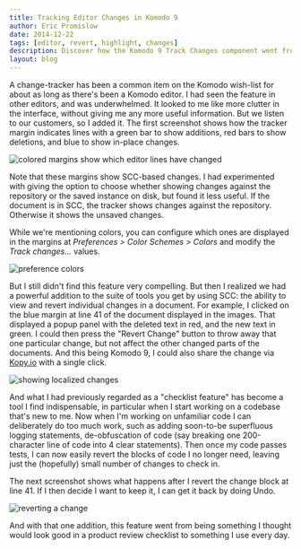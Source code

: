 ```yaml
---
title: Tracking Editor Changes in Komodo 9
author: Eric Promislow
date: 2014-12-22
tags: [editor, revert, highlight, changes]
description: Discover how the Komodo 9 Track Changes component went from a nice to have feature into a must-have!
layout: blog
---
```


A change-tracker has been a common item on the Komodo wish-list for about as
long as there's been a Komodo editor. I had seen the feature in other editors,
and was underwhelmed. It looked to me like more clutter in the interface,
without giving me any more useful information. But we listen to our customers,
so I added it. The first screenshot shows how the tracker margin indicates
lines with a green bar to show additions, red bars to show deletions, and blue
to show in-place changes.

<img src="/images/blog/2014-12/track-changes-01.png" alt="colored margins show which editor lines have changed">

Note that these margins show SCC-based changes. I had experimented with giving
the option to choose whether showing changes against the repository or the
saved instance on disk, but found it less useful. If the document is in SCC,
the tracker shows changes against the repository. Otherwise it shows the
unsaved changes.

While we're mentioning colors, you can configure which ones are displayed in
the margins at *Preferences > Color Schemes > Colors* and modify the *Track
changes...* values.

<img src="/images/blog/2014-12/track-changes-colors.png" alt="preference colors">

But I still didn't find this feature very compelling. But then I realized we
had a powerful addition to the suite of tools you get by using SCC: the ability
to view and revert individual changes in a document. For example, I clicked on
the blue margin at line 41 of the document displayed in the images. That
displayed a popup panel with the deleted text in red, and the new text in
green. I could then press the "Revert Change" button to throw away that one
particular change, but not affect the other changed parts of the documents. And
this being Komodo 9, I could also share the change via
<a href="http://kopy.io/">Kopy.io</a> with a  single click.

<img src="/images/blog/2014-12/show-change-03.png" alt="showing localized changes">

And what I had previously regarded as a "checklist feature" has become a tool I
find indispensable, in particular when I start working on a codebase that's new
to me. Now when I'm working on unfamiliar code I can deliberately do too much
work, such as adding soon-to-be superfluous logging statements, de-obfuscation
of code (say breaking one 200-character line of code into 4 clear statements).
Then once my code passes tests, I can now easily revert the blocks of code I no
longer need, leaving just the (hopefully) small number of changes to check in.

The next screenshot shows what happens after I revert the change block at
line 41.  If I then decide I want to keep it, I can get it back by doing Undo.
     
<img src="/images/blog/2014-12/track-changes-04.png" alt="reverting a change">

And with that one addition, this feature went from being something I thought
would look good in a product review checklist to something I use every day.

